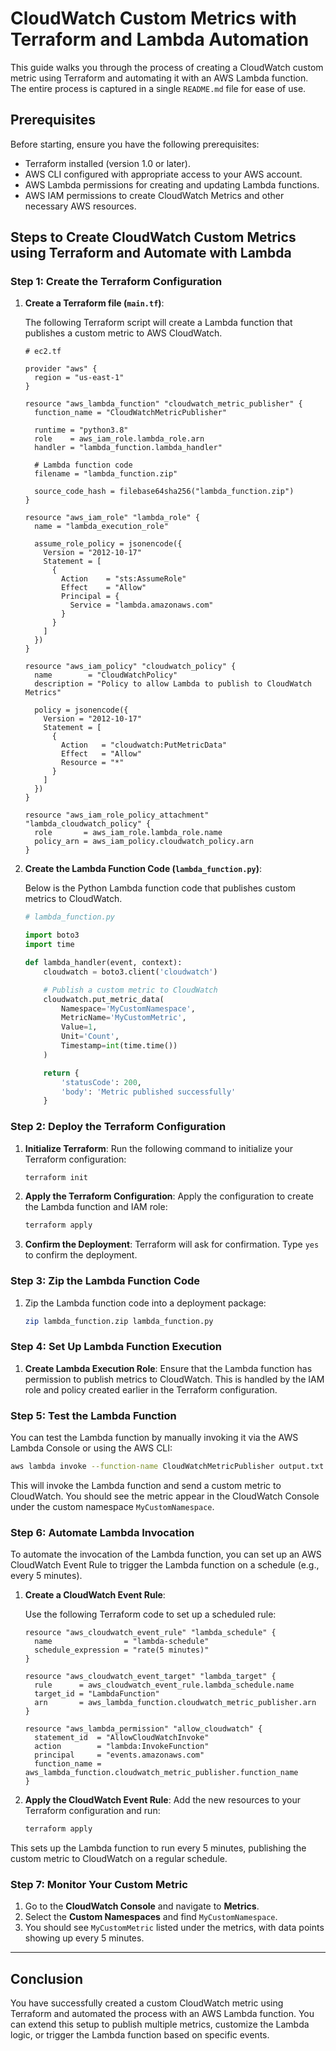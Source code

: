 
# CloudWatch Custom Metrics with Terraform and Lambda Automation

This guide walks you through the process of creating a CloudWatch custom metric using Terraform and automating it with an AWS Lambda function. The entire process is captured in a single `README.md` file for ease of use.

## Prerequisites
Before starting, ensure you have the following prerequisites:

- Terraform installed (version 1.0 or later).
- AWS CLI configured with appropriate access to your AWS account.
- AWS Lambda permissions for creating and updating Lambda functions.
- AWS IAM permissions to create CloudWatch Metrics and other necessary AWS resources.

## Steps to Create CloudWatch Custom Metrics using Terraform and Automate with Lambda

### Step 1: Create the Terraform Configuration

1. **Create a Terraform file (`main.tf`)**:

   The following Terraform script will create a Lambda function that publishes a custom metric to AWS CloudWatch.

    ```hcl
    # ec2.tf

    provider "aws" {
      region = "us-east-1"
    }

    resource "aws_lambda_function" "cloudwatch_metric_publisher" {
      function_name = "CloudWatchMetricPublisher"

      runtime = "python3.8"
      role    = aws_iam_role.lambda_role.arn
      handler = "lambda_function.lambda_handler"

      # Lambda function code
      filename = "lambda_function.zip"

      source_code_hash = filebase64sha256("lambda_function.zip")
    }

    resource "aws_iam_role" "lambda_role" {
      name = "lambda_execution_role"

      assume_role_policy = jsonencode({
        Version = "2012-10-17"
        Statement = [
          {
            Action    = "sts:AssumeRole"
            Effect    = "Allow"
            Principal = {
              Service = "lambda.amazonaws.com"
            }
          }
        ]
      })
    }

    resource "aws_iam_policy" "cloudwatch_policy" {
      name        = "CloudWatchPolicy"
      description = "Policy to allow Lambda to publish to CloudWatch Metrics"

      policy = jsonencode({
        Version = "2012-10-17"
        Statement = [
          {
            Action   = "cloudwatch:PutMetricData"
            Effect   = "Allow"
            Resource = "*"
          }
        ]
      })
    }

    resource "aws_iam_role_policy_attachment" "lambda_cloudwatch_policy" {
      role       = aws_iam_role.lambda_role.name
      policy_arn = aws_iam_policy.cloudwatch_policy.arn
    }
    ```

2. **Create the Lambda Function Code (`lambda_function.py`)**:

   Below is the Python Lambda function code that publishes custom metrics to CloudWatch.

    ```python
    # lambda_function.py

    import boto3
    import time

    def lambda_handler(event, context):
        cloudwatch = boto3.client('cloudwatch')

        # Publish a custom metric to CloudWatch
        cloudwatch.put_metric_data(
            Namespace='MyCustomNamespace',
            MetricName='MyCustomMetric',
            Value=1,
            Unit='Count',
            Timestamp=int(time.time())
        )

        return {
            'statusCode': 200,
            'body': 'Metric published successfully'
        }
    ```

### Step 2: Deploy the Terraform Configuration

1. **Initialize Terraform**:
   Run the following command to initialize your Terraform configuration:

   ```bash
   terraform init
   ```

2. **Apply the Terraform Configuration**:
   Apply the configuration to create the Lambda function and IAM role:

   ```bash
   terraform apply
   ```

3. **Confirm the Deployment**:
   Terraform will ask for confirmation. Type `yes` to confirm the deployment.

### Step 3: Zip the Lambda Function Code

1. Zip the Lambda function code into a deployment package:

   ```bash
   zip lambda_function.zip lambda_function.py
   ```

### Step 4: Set Up Lambda Function Execution

1. **Create Lambda Execution Role**:
   Ensure that the Lambda function has permission to publish metrics to CloudWatch. This is handled by the IAM role and policy created earlier in the Terraform configuration.

### Step 5: Test the Lambda Function

You can test the Lambda function by manually invoking it via the AWS Lambda Console or using the AWS CLI:

```bash
aws lambda invoke --function-name CloudWatchMetricPublisher output.txt
```

This will invoke the Lambda function and send a custom metric to CloudWatch. You should see the metric appear in the CloudWatch Console under the custom namespace `MyCustomNamespace`.

### Step 6: Automate Lambda Invocation

To automate the invocation of the Lambda function, you can set up an AWS CloudWatch Event Rule to trigger the Lambda function on a schedule (e.g., every 5 minutes).

1. **Create a CloudWatch Event Rule**:

   Use the following Terraform code to set up a scheduled rule:

    ```hcl
    resource "aws_cloudwatch_event_rule" "lambda_schedule" {
      name                = "lambda-schedule"
      schedule_expression = "rate(5 minutes)"
    }

    resource "aws_cloudwatch_event_target" "lambda_target" {
      rule      = aws_cloudwatch_event_rule.lambda_schedule.name
      target_id = "LambdaFunction"
      arn       = aws_lambda_function.cloudwatch_metric_publisher.arn
    }

    resource "aws_lambda_permission" "allow_cloudwatch" {
      statement_id  = "AllowCloudWatchInvoke"
      action        = "lambda:InvokeFunction"
      principal     = "events.amazonaws.com"
      function_name = aws_lambda_function.cloudwatch_metric_publisher.function_name
    }
    ```

2. **Apply the CloudWatch Event Rule**:
   Add the new resources to your Terraform configuration and run:

   ```bash
   terraform apply
   ```

This sets up the Lambda function to run every 5 minutes, publishing the custom metric to CloudWatch on a regular schedule.

### Step 7: Monitor Your Custom Metric

1. Go to the **CloudWatch Console** and navigate to **Metrics**.
2. Select the **Custom Namespaces** and find `MyCustomNamespace`.
3. You should see `MyCustomMetric` listed under the metrics, with data points showing up every 5 minutes.

---

## Conclusion

You have successfully created a custom CloudWatch metric using Terraform and automated the process with an AWS Lambda function. You can extend this setup to publish multiple metrics, customize the Lambda logic, or trigger the Lambda function based on specific events.

